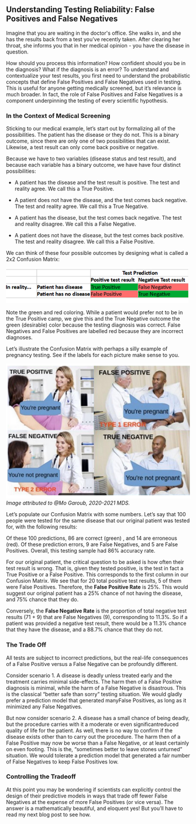 ## Understanding Testing Reliability: False Positives and False Negatives

Imagine that you are waiting in the doctor's office. She walks in, and she has the results back from a test you’ve recently taken. After clearing her throat, she informs you that in her medical opinion - you have the  disease in question.

How should you process this information? How confident should you be in the diagnosis? What if the diagnosis is an error? To understand and contextualize your test results, you first need to understand the probabilistic concepts that define False Positives and False Negatives used in testing. This is useful for anyone getting medically screened, but it’s relevance is much broader. In fact, the role of False Positives and False Negatives is a component underpinning the testing of every scientific hypothesis.

### In the Context of Medical Screening

Sticking to our medical example, let’s start out by formalizing all of the possibilities. The patient has the disease or they do not. This is a binary outcome, since there are only one of two possibilities that can exist. Likewise, a test result can only come back positive or negative. 

Because we have to two variables (disease status and test result), and because each variable has a binary outcome, we have have four distinct possibilities:

- A patient has the disease and the test result is positive. The test and reality agree. We call this a True Positive.
     
- A patient does not have the disease, and the test comes back negative. The test and reality agree. We call this a True Negative.
     
- A patient has the disease, but the test comes back negative. The test and reality disagree. We call this a False Negative. 
     
- A patient does not have the disease, but the test comes back positive. The test and reality disagree. We call this a False Positive.     


We can think of these four possible outcomes by designing what is called a 2x2 Confusion Matrix:

![](https://github.com/calsvein/MDS_blog/blob/gh-pages/image_1.PNG)

Note the green and red coloring. While a patient would prefer not to be in the True Positive camp, we give this and the True Negative outcome the green (desirable) color because the testing diagnosis was correct. False Negatives and False Positives are labelled red because they are incorrect diagnoses.

Let’s illustrate the Confusion Matrix with perhaps a silly example of pregnancy testing. See if the labels for each picture make sense to you.

![](https://github.com/calsvein/MDS_blog/blob/gh-pages/image_2.PNG)
*Image attributed to @Mo Garoub, 2020-2021 MDS.*

Let’s populate our Confusion Matrix with some numbers. Let’s say that 100 people were tested for the same disease that our original patient was tested for, with the following results:

[](https://github.com/calsvein/MDS_blog/blob/gh-pages/image_3.PNG)

Of these 100 predictions, 86 are correct (green) , and 14 are erroneous (red). Of these prediction errors, 9 are False Negatives, and 5 are False Positives. Overall, this testing sample had 86% accuracy rate.

For our original patient, the critical question to be asked is how often their test result is wrong. That is, given they tested positive, is the test in fact a True Positive or a False Positive. This corresponds to the first column in our Confusion Matrix. We see that for 20 total positive test results, 5 of them were False Positives. Therefore, the **False Positive Rate** is 25%. This would suggest our original patient has a 25% chance of not having the disease, and 75% chance that they do. 

Conversely, the **False Negative Rate** is the proportion of total negative test results (71 + 9) that are False Negatives (9), corresponding to 11.3%. So if a patient was provided a negative test result, there would be a 11.3% chance that they have the disease, and a 88.7% chance that they do not. 

### The Trade Off

All tests are subject to incorrect predictions, but the real-life consequences of a False Positive versus a False Negative can be profoundly different.

Consider scenario 1. A disease is deadly unless treated early and the treatment carries minimal side-effects. The harm then of a False Positive diagnosis is minimal, while the harm of a False Negative is disastrous. This is the classical “better safe than sorry” testing situation. We would gladly prefer a prediction model that generated manyFalse Positives, as long as it minimized any False Negatives. 

But now consider scenario 2. A disease has a small chance of being deadly, but the procedure carries with it a moderate or even significantreduced quality of life for the patient. As well, there is no way to confirm if the disease exists other than to carry out the procedure. The harm then of a False Positive may now be worse than a False Negative, or at least certainly on even footing. This is the, “sometimes better to leave stones unturned” situation. We would tolerate a prediction model that generated a fair number of False Negatives to keep False Positives low. 

### Controlling the Tradeoff

At this point you may be wondering if scientists can explicitly control the design of their predictive models in ways that trade off fewer False Negatives at the expense of more False Positives (or vice versa). The answer is a mathematically beautiful, and eloquent yes! But you’ll have to read my next blog post to see how.

